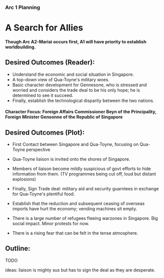 ### Arc 1 Planning
# A Search for Allies

#### Though Arc A2-Mariai occurs first, A1 will have priority to establish worldbuilding.
## Desired Outcomes (Reader):
- Understand the economic and social situation in Singapore.
- A top-down view of Qua-Toyne's military woes.
- Basic character development for Gennesone, who is stressed and worried and considers the trade deal to be his only hope; he is determined to see it succeed.
- Finally, establish the technological disparity between the two nations.
#### Character Focus: Foreign Affairs Commissioner Beyn of the Principality, Foreign Minister Gensonne of the Republic of Singapore

## Desired Outcomes (Plot):
- First Contact between Singapore and Qua-Toyne, focusing on Qua-Toyne perspective
- Qua-Toyne liaison is invited onto the shores of Singapore.
- Members of liaison become mildly suspicious of govt efforts to hide information from them. (TV programmes being cut off, loud but distant explosions)
- Finally, Sign Trade deal: military aid and security guarntees in exchange for Qua-Toyne's plentiful food.

- Establish that the reduction and subsequent ceasing of overseas imports have hurt the economy; vending machines sit empty.
- There is a large number of refugees fleeing warzones in Singapore. Big social impact. Minor protests for now.
- There is a rising fear that can be felt in the tense atmosphere.
 
## Outline:
TODO


ideas: liaison is mighty sus but has to sign the deal as they are desperate. 

